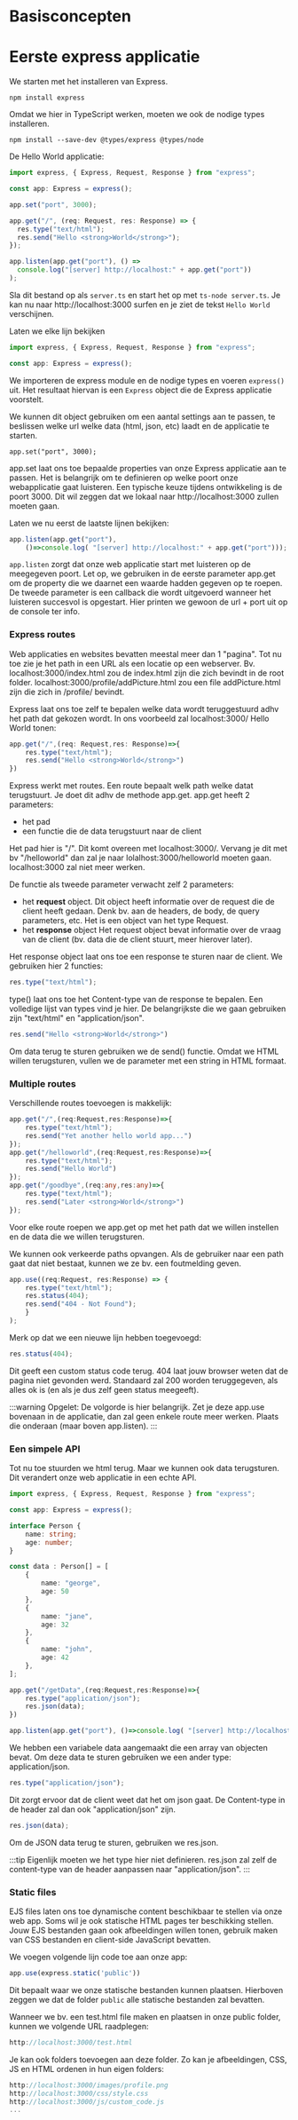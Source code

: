 # Basisconcepten
# Eerste express applicatie

We starten met het installeren van Express.

```
npm install express
```

Omdat we hier in TypeScript werken, moeten we ook de nodige types installeren.
```
npm install --save-dev @types/express @types/node
```

De Hello World applicatie:
```typescript codesandbox={"template": "node-ts", "templateFiles": "express", "filename": "index.ts","showConsole":true}
import express, { Express, Request, Response } from "express";

const app: Express = express();

app.set("port", 3000);

app.get("/", (req: Request, res: Response) => {
  res.type("text/html");
  res.send("Hello <strong>World</strong>");
});

app.listen(app.get("port"), () =>
  console.log("[server] http://localhost:" + app.get("port"))
);
```

Sla dit bestand op als `server.ts` en start het op met `ts-node server.ts`. Je kan nu naar http://localhost:3000 surfen en je ziet de tekst `Hello World` verschijnen.

Laten we elke lijn bekijken

```typescript
import express, { Express, Request, Response } from "express";

const app: Express = express();
```

We importeren de express module en de nodige types en voeren `express()` uit. Het resultaat hiervan is een `Express` object die de Express applicatie voorstelt. 

We kunnen dit object gebruiken om een aantal settings aan te passen, te beslissen welke url welke data (html, json, etc) laadt en de applicatie te starten.

```
app.set("port", 3000);
```

app.set laat ons toe bepaalde properties van onze Express applicatie aan te passen. Het is belangrijk om te definieren op welke poort onze webapplicatie gaat luisteren. Een typische keuze tijdens ontwikkeling is de poort 3000. Dit wil zeggen dat we lokaal naar http://localhost:3000 zullen moeten gaan.

Laten we nu eerst de laatste lijnen bekijken:

```typescript
app.listen(app.get("port"), 
    ()=>console.log( "[server] http://localhost:" + app.get("port")));
```

`app.listen` zorgt dat onze web applicatie start met luisteren op de meegegeven poort. Let op, we gebruiken in de eerste parameter app.get om de property die we daarnet een waarde hadden gegeven op te roepen. De tweede parameter is een callback die wordt uitgevoerd wanneer het luisteren succesvol is opgestart. Hier printen we gewoon de url + port uit op de console ter info.

### Express routes

Web applicaties en websites bevatten meestal meer dan 1 "pagina". Tot nu toe zie je het path in een URL als een locatie op een webserver. Bv. localhost:3000/index.html zou de index.html zijn die zich bevindt in de root folder. localhost:3000/profile/addPicture.html zou een file addPicture.html zijn die zich in /profile/ bevindt.

Express laat ons toe zelf te bepalen welke data wordt teruggestuurd adhv het path dat gekozen wordt. In ons voorbeeld zal localhost:3000/ Hello World tonen:

```typescript
app.get("/",(req: Request,res: Response)=>{
    res.type("text/html");
    res.send("Hello <strong>World</strong>")
})
```
Express werkt met routes. Een route bepaalt welk path welke datat terugstuurt. Je doet dit adhv de methode app.get.
app.get heeft 2 parameters:
- het pad
- een functie die de data terugstuurt naar de client

Het pad hier is "/". Dit komt overeen met localhost:3000/. Vervang je dit met bv "/helloworld" dan zal je naar lolalhost:3000/helloworld moeten gaan. localhost:3000 zal niet meer werken.

De functie als tweede parameter verwacht zelf 2 parameters:
- het **request** object. Dit object heeft informatie over de request die de client heeft gedaan. Denk bv. aan de headers, de body, de query parameters, etc. Het is een object van het type Request.
- het **response** object
Het request object bevat informatie over de vraag van de client (bv. data die de client stuurt, meer hierover later). 

Het response object laat ons toe een response te sturen naar de client. We gebruiken hier 2 functies:

```typescript
res.type("text/html");
```

type() laat ons toe het Content-type van de response te bepalen. Een volledige lijst van types vind je hier. De belangrijkste die we gaan gebruiken zijn "text/html" en "application/json".

```typescript
res.send("Hello <strong>World</strong>")
```
Om data terug te sturen gebruiken we de send() functie. Omdat we HTML willen terugsturen, vullen we de parameter met een string in HTML formaat.

### Multiple routes

Verschillende routes toevoegen is makkelijk:

```typescript
app.get("/",(req:Request,res:Response)=>{
    res.type("text/html");
    res.send("Yet another hello world app...")
});
app.get("/helloworld",(req:Request,res:Response)=>{
    res.type("text/html");
    res.send("Hello World")
});
app.get("/goodbye",(req:any,res:any)=>{
    res.type("text/html");
    res.send("Later <strong>World</strong>")
});
```

Voor elke route roepen we app.get op met het path dat we willen instellen en de data die we willen terugsturen.

We kunnen ook verkeerde paths opvangen. Als de gebruiker naar een path gaat dat niet bestaat, kunnen we ze bv. een foutmelding geven.

```typescript
app.use((req:Request, res:Response) => {
    res.type("text/html");
    res.status(404);
    res.send("404 - Not Found");
    }
);
```

Merk op dat we een nieuwe lijn hebben toegevoegd:

```typescript
res.status(404);
```

Dit geeft een custom status code terug. 404 laat jouw browser weten dat de pagina niet gevonden werd. Standaard zal 200 worden teruggegeven, als alles ok is (en als je dus zelf geen status meegeeft).

:::warning
Opgelet: De volgorde is hier belangrijk. Zet je deze app.use bovenaan in de applicatie, dan zal geen enkele route meer werken. Plaats die onderaan (maar boven app.listen).
:::

### Een simpele API

Tot nu toe stuurden we html terug. Maar we kunnen ook data terugsturen. Dit verandert onze web applicatie in een echte API.

```typescript
import express, { Express, Request, Response } from "express";

const app: Express = express();

interface Person {
    name: string;
    age: number;
}

const data : Person[] = [
    {   
        name: "george",
        age: 50
    },
    {   
        name: "jane",
        age: 32
    },
    {   
        name: "john",
        age: 42
    },
];

app.get("/getData",(req:Request,res:Response)=>{
    res.type("application/json");
    res.json(data);
})

app.listen(app.get("port"), ()=>console.log( "[server] http://localhost:" + app.get("port")));
```

We hebben een variabele data aangemaakt die een array van objecten bevat. Om deze data te sturen gebruiken we een ander type: application/json.

```typescript
res.type("application/json");
```

Dit zorgt ervoor dat de client weet dat het om json gaat. De Content-type in de header zal dan ook "application/json" zijn.

```typescript
res.json(data);
```
Om de JSON data terug te sturen, gebruiken we res.json. 

:::tip
Eigenlijk moeten we het type hier niet definieren. res.json zal zelf de content-type van de header aanpassen naar "application/json".
:::

### Static files

EJS files laten ons toe dynamische content beschikbaar te stellen via onze web app. Soms wil je ook statische HTML pages ter beschikking stellen. Jouw EJS bestanden gaan ook afbeeldingen willen tonen, gebruik maken van CSS bestanden en client-side JavaScript bevatten.

We voegen volgende lijn code toe aan onze app:

```typescript
app.use(express.static('public'))
```

Dit bepaalt waar we onze statische bestanden kunnen plaatsen. Hierboven zeggen we dat de folder `public` alle statische bestanden zal bevatten.

Wanneer we bv. een test.html file maken en plaatsen in onze public folder, kunnen we volgende URL raadplegen:

```typescript
http://localhost:3000/test.html
```

Je kan ook folders toevoegen aan deze folder. Zo kan je afbeeldingen, CSS, JS en HTML ordenen in hun eigen folders:

```typescript
http://localhost:3000/images/profile.png
http://localhost:3000/css/style.css
http://localhost:3000/js/custom_code.js
...
```

